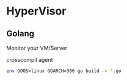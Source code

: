 # HyperVisor
## Golang

Monitor your VM/Server

crosscompil agent
```bash
env GOOS=linux GOARCH=386 go build -v *.go
```